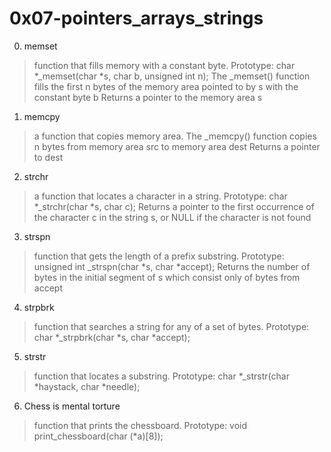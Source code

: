 # 0x07-pointers_arrays_strings

0. memset
> function that fills memory with a constant byte.
> Prototype: char *_memset(char *s, char b, unsigned int n);
> The _memset() function fills the first n bytes of the memory area pointed to by s with the constant byte b
> Returns a pointer to the memory area s

1. memcpy
> a function that copies memory area.
> The _memcpy() function copies n bytes from memory area src to memory area dest
> Returns a pointer to dest

2. strchr
> a function that locates a character in a string.
> Prototype: char *_strchr(char *s, char c);
> Returns a pointer to the first occurrence of the character c
> in the string s, or NULL if the character is not found

3. strspn
> function that gets the length of a prefix substring.
> Prototype: unsigned int _strspn(char *s, char *accept);
> Returns the number of bytes in the initial segment of s which consist only of bytes from accept

4. strpbrk
> function that searches a string for any of a set of bytes.
> Prototype: char *_strpbrk(char *s, char *accept);

5. strstr
> function that locates a substring.
> Prototype: char *_strstr(char *haystack, char *needle);

6. Chess is mental torture
>  function that prints the chessboard.
> Prototype: void print_chessboard(char (*a)[8]);

